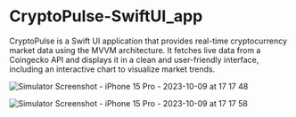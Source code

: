 # CryptoPulse-SwiftUI_app

CryptoPulse is a Swift UI application that provides real-time cryptocurrency market data using the MVVM architecture. 
It fetches live data from a Coingecko API and displays it in a clean and user-friendly interface, 
including an interactive chart to visualize market trends.

![Simulator Screenshot - iPhone 15 Pro - 2023-10-09 at 17 17 48](https://github.com/Magdalenaspace/CryptoPulse-SwiftUI_app/assets/96504344/6b120708-4425-4013-bee7-a06f284a8d0d)


![Simulator Screenshot - iPhone 15 Pro - 2023-10-09 at 17 17 58](https://github.com/Magdalenaspace/CryptoPulse-SwiftUI_app/assets/96504344/c61d0257-1c95-4027-9452-38068a910f16)
